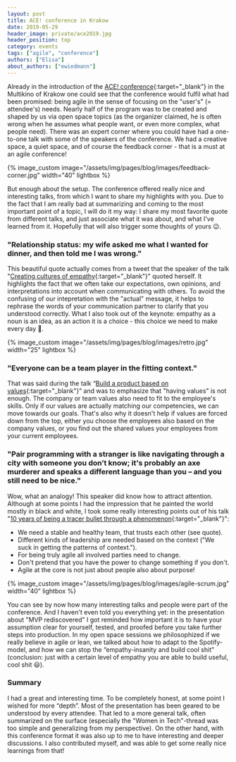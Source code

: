 ```yaml
---
layout: post
title: ACE! conference in Krakow
date: 2019-05-29
header_image: private/ace2019.jpg
header_position: top
category: events
tags: ["agile", "conference"]
authors: ["Elisa"]
about_authors: ["ewiedmann"]
---
```


Already in the introduction of the [ACE! conference](https://aceconf.com/#!/home){:target="_blank"} in the Multikino of Krakow one could see that the conference would fulfil what had been promised: being agile in the sense of focusing on the "user's" (= attendee's) needs.
Nearly half of the program was to be created and shaped by us via open space topics (as the organizer claimed, he is often wrong when he assumes what people want, or even more complex, what people need).
There was an expert corner where you could have had a one-to-one talk with some of the speakers of the conference.
We had a creative space, a quiet space, and of course the feedback corner - that is a must at an agile conference!

{% image_custom image="/assets/img/pages/blog/images/feedback-corner.jpg" width="40" lightbox %}

But enough about the setup.
The conference offered really nice and interesting talks, from which I want to share my highlights with you.
Due to the fact that I am really bad at summarizing and coming to the most important point of a topic, I will do it my way: I share my most favorite quote from different talks, and just associate what it was about, and what I've learned from it.
Hopefully that will also trigger some thoughts of yours 😉.

### "Relationship status: my wife asked me what I wanted for dinner, and then told me I was wrong."

This beautiful quote actually comes from a tweet that the speaker of the talk "[Creating cultures of empathy](https://aceconf.com/#!/speaker/115/sharon-steed){:target="_blank"}" quoted herself.
It highlights the fact that we often take our expectations, own opinions, and interpretations into account when communicating with others.
To avoid the confusing of our intepretation with the "actual" message, it helps to rephrase the words of your communication partner to clarify that you understood correctly.
What I also took out of the keynote: empathy as a noun is an idea, as an action it is a choice - this choice we need to make every day 💪. 

{% image_custom image="/assets/img/pages/blog/images/retro.jpg" width="25" lightbox %}

### "Everyone can be a team player in the fitting context."

That was said during the talk “[Build a product based on values](https://aceconf.com/#!/speaker/229/nela-dunato){:target="_blank"}” and was to emphasize that "having values" is not enough.
The company or team values also need to fit to the employee's skills.
Only if our values are actually matching our competencies, we can move towards our goals.
That's also why it doesn't help if values are forced down from the top, either you choose the employees also based on the company values, or you find out the shared values your employees from your current employees.

### "Pair programming with a stranger is like navigating through a city with someone you don’t know; it's probably an axe murderer and speaks a different language than you – and you still need to be nice."

Wow, what an analogy!
This speaker did know how to attract attention.
Although at some points I had the impression that he painted the world mostly in black and white, I took some really interesting points out of his talk "[10 years of being a tracer bullet through a phenomenon](https://aceconf.com/#!/speaker/228/mike-sutton){:target="_blank"}":

* We need a stable and healthy team, that trusts each other (see quote).
* Different kinds of leadership are needed based on the context ("We suck in getting the patterns of context.").
* For being truly agile all involved parties need to change.
* Don't pretend that you have the power to change something if you don't.
* Agile at the core is not just about people also about purpose!

{% image_custom image="/assets/img/pages/blog/images/agile-scrum.jpg" width="40" lightbox %}

You can see by now how many interesting talks and people were part of the conference.
And I haven't even told you everything yet: in the presentation about "MVP rediscovered" I got reminded how important it is to have your assumption clear for yourself, tested, and proofed before you take further steps into production. In my open space sessions we philosophized if we really believe in agile or lean, we talked about how to adapt to the Spotify-model, and how we can stop the “empathy-insanity and build cool shit” (conclusion: just with a certain level of
empathy you are able to build useful, cool shit 😃).

### Summary

I had a great and interesting time.
To be completely honest, at some point I wished for more “depth”.
Most of the presentation has been geared to be understood by every attendee.
That led to a more general talk, often summarized on the surface (especially the "Women in Tech"-thread was too simple and generalizing from my perspective).
On the other hand, with this conference format it was also up to me to have interesting and deeper discussions.
I also contributed myself, and was able to get some really nice learnings from that!
